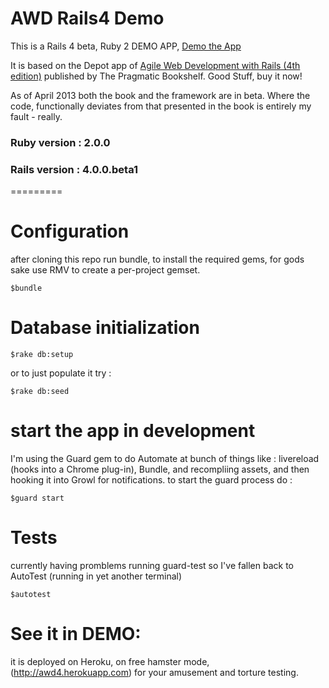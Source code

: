 AWD Rails4 Demo
=========
This is a  Rails 4 beta, Ruby 2 DEMO APP, [Demo the App](http://awd4.herokuapp.com)

It is based on the Depot app of [Agile Web Development with Rails (4th edition)](http://pragprog.com/book/rails4/agile-web-development-with-rails) published by The Pragmatic Bookshelf.  Good Stuff, buy it now!

As of April 2013 both the book and the framework are in beta.  Where the code, functionally deviates from that presented in the book is entirely my fault - really.

### Ruby version : 2.0.0
### Rails version : 4.0.0.beta1
=========
# Configuration

after cloning this repo run bundle, to install the required gems, for gods sake use RMV to create a per-project gemset.

    $bundle

# Database initialization
    $rake db:setup

or to just populate it try :

    $rake db:seed

# start the app in development
I'm using the Guard gem to do Automate at bunch of things like : livereload (hooks into a Chrome plug-in), Bundle, and recompliing assets, and then hooking it into Growl for notifications. to start the guard process do :

    $guard start

# Tests
currently having promblems running guard-test so I've fallen back to AutoTest (running in yet another terminal)

    $autotest

# See it in DEMO:

it is deployed on Heroku, on free hamster mode, (http://awd4.herokuapp.com) for your amusement and torture testing.
